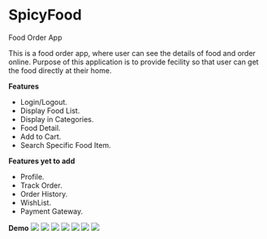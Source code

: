 # SpicyFood
Food Order App

This is a food order app, where user can see the details of food and order online.
Purpose of this application is to provide fecility so that user can get the food directly at their home.

**Features**
- Login/Logout.
- Display Food List.
- Display in Categories.
- Food Detail.
- Add to Cart.
- Search Specific Food Item.

**Features yet to add**
- Profile.
- Track Order.
- Order History.
- WishList.
- Payment Gateway.

**Demo**
![](demo/demo1.jpg)
![](demo/demo2.jpg)
![](demo/demo3.jpg)
![](demo/demo4.jpg)
![](demo/demo5.jpg)
![](demo/demo6.jpg)
![](demo/demo7.jpg)

